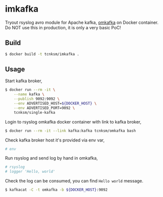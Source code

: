 # imkafka

Tryout rsyslog avro module for Apache kafka, [omkafka](http://www.rsyslog.com/doc/master/configuration/modules/omkafka.html) on Docker container. Do NOT use this in production, it is only a very basic PoC!

## Build

```bash
$ docker build -t tcnksm/imkafka .
```

## Usage

Start kafka broker,

```bash
$ docker run --rm -it \
    --name kafka \
    --publish 9092:9092 \
    --env ADVERTISED_HOST=${DOCKER_HOST} \
    --env ADVERTISED_PORT=9092 \
    tcnksm/single-kafka
```

Login to rsyslog omkafka docker container with link to kafka broker,

```bash
$ docker run --rm -it --link kafka:kafka tcnksm/omkafka bash
```

Check kafka broker host it's provided via env var,

```bash
# env
```

Run rsyslog and send log by hand in omkafka,

```bash
# rsyslog
# logger 'Hello, world'
```

Check the log can be consumed, you can find `Hello world` message. 

```bash
$ kafkacat -C -t omkafka -b ${DOCKER_HOST}:9092
```

